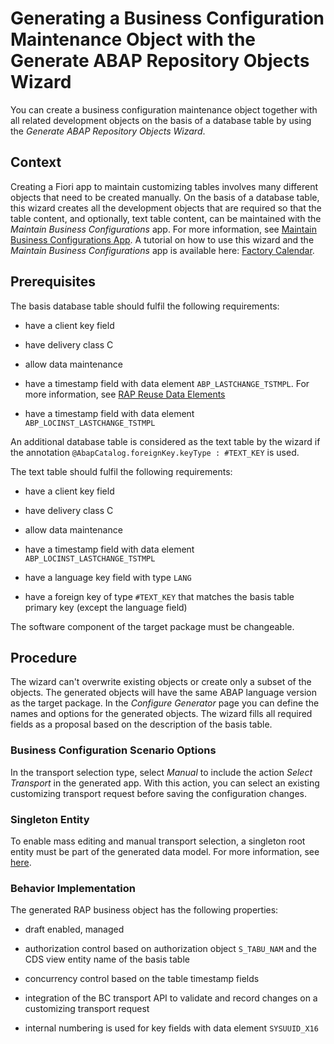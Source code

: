 <!-- loio047e01c3bcdd4303a60b61364bd5b31d -->

# Generating a Business Configuration Maintenance Object with the Generate ABAP Repository Objects Wizard

You can create a business configuration maintenance object together with all related development objects on the basis of a database table by using the *Generate ABAP Repository Objects Wizard*.



<a name="loio047e01c3bcdd4303a60b61364bd5b31d__section_ymn_sbj_zsb"/>

## Context

Creating a Fiori app to maintain customizing tables involves many different objects that need to be created manually. On the basis of a database table, this wizard creates all the development objects that are required so that the table content, and optionally, text table content, can be maintained with the *Maintain Business Configurations* app. For more information, see [Maintain Business Configurations App](../30-development/maintain-business-configurations-app-76384d8.md). A tutorial on how to use this wizard and the *Maintain Business Configurations* app is available here: [Factory Calendar](https://developers.sap.com/mission.abap-dev-factory-calendar.html).



<a name="loio047e01c3bcdd4303a60b61364bd5b31d__section_cqv_dcj_zsb"/>

## Prerequisites

The basis database table should fulfil the following requirements:

-   have a client key field

-   have delivery class C

-   allow data maintenance

-   have a timestamp field with data element `ABP_LASTCHANGE_TSTMPL`. For more information, see [RAP Reuse Data Elements](https://help.sap.com/viewer/e5522a8a7b174979913c99268bc03f1a/latest/en-US/84bd58e2b9354be4a7a1c91cb687815c.html)

-   have a timestamp field with data element `ABP_LOCINST_LASTCHANGE_TSTMPL`


An additional database table is considered as the text table by the wizard if the annotation `@AbapCatalog.foreignKey.keyType : #TEXT_KEY` is used.

The text table should fulfil the following requirements:

-   have a client key field

-   have delivery class C

-   allow data maintenance

-   have a timestamp field with data element `ABP_LOCINST_LASTCHANGE_TSTMPL`

-   have a language key field with type `LANG`

-   have a foreign key of type `#TEXT_KEY` that matches the basis table primary key \(except the language field\)


The software component of the target package must be changeable.



<a name="loio047e01c3bcdd4303a60b61364bd5b31d__section_isn_3dj_zsb"/>

## Procedure

The wizard can't overwrite existing objects or create only a subset of the objects. The generated objects will have the same ABAP language version as the target package. In the *Configure Generator* page you can define the names and options for the generated objects. The wizard fills all required fields as a proposal based on the description of the basis table.



### Business Configuration Scenario Options

In the transport selection type, select *Manual* to include the action *Select Transport* in the generated app. With this action, you can select an existing customizing transport request before saving the configuration changes.



### Singleton Entity

To enable mass editing and manual transport selection, a singleton root entity must be part of the generated data model. For more information, see [here](https://help.sap.com/viewer/923180ddb98240829d935862025004d6/latest/en-US/f713ec52bcb8405ca9262918cffa5d25.html).



### Behavior Implementation

The generated RAP business object has the following properties:

-   draft enabled, managed

-   authorization control based on authorization object `S_TABU_NAM` and the CDS view entity name of the basis table

-   concurrency control based on the table timestamp fields

-   integration of the BC transport API to validate and record changes on a customizing transport request

-   internal numbering is used for key fields with data element `SYSUUID_X16`


